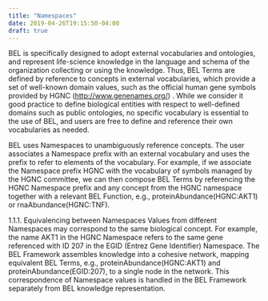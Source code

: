 ```yaml
---
title: "Namespaces"
date: 2019-04-26T19:15:50-04:00
draft: true
---
```


BEL is specifically designed to adopt external vocabularies and ontologies, and represent life-science knowledge in the language and schema of the organization collecting or using the knowledge. Thus, BEL Terms are defined by reference to concepts in external vocabularies, which provide a set of well-known domain values, such as the official human gene symbols provided by HGNC (http://www.genenames.org/) . While we consider it good practice to define biological entities with respect to well-defined domains such as public ontologies, no specific vocabulary is essential to the use of BEL, and users are free to define and reference their own vocabularies as needed.

BEL uses Namespaces to unambiguously reference concepts. The user associates a Namespace prefix with an external vocabulary and uses the prefix to refer to elements of the vocabulary. For example, if we associate the Namespace prefix HGNC with the vocabulary of symbols managed by the HGNC committee, we can then compose BEL Terms by referencing the HGNC Namespace prefix and any concept from the HGNC namespace together with a relevant BEL Function, e.g., proteinAbundance(HGNC:AKT1) or rnaAbundance(HGNC:TNF).

1.1.1. Equivalencing between Namespaces
Values from different Namespaces may correspond to the same biological concept. For example, the name AKT1 in the HGNC Namespace refers to the same gene referenced with ID 207 in the EGID (Entrez Gene Identifier) Namespace. The BEL Framework assembles knowledge into a cohesive network, mapping equivalent BEL Terms, e.g., proteinAbundance(HGNC:AKT1) and proteinAbundance(EGID:207), to a single node in the network. This correspondence of Namespace values is handled in the BEL Framework separately from BEL knowledge representation.


